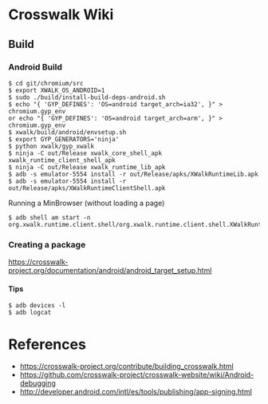 # Crosswalk Wiki

## Build

### Android Build
```
$ cd git/chromium/src
$ export XWALK_OS_ANDROID=1
$ sudo ./build/install-build-deps-android.sh
$ echo "{ 'GYP_DEFINES': 'OS=android target_arch=ia32', }" > chromium.gyp_env
or echo "{ 'GYP_DEFINES': 'OS=android target_arch=arm', }" > chromium.gyp_env
$ xwalk/build/android/envsetup.sh
$ export GYP_GENERATORS='ninja'
$ python xwalk/gyp_xwalk
$ ninja -C out/Release xwalk_core_shell_apk xwalk_runtime_client_shell_apk
$ ninja -C out/Release xwalk_runtime_lib_apk
$ adb -s emulator-5554 install -r out/Release/apks/XWalkRuntimeLib.apk
$ adb -s emulator-5554 install -r out/Release/apks/XWalkRuntimeClientShell.apk

```
Running a MinBrowser (without loading a page)
```
$ adb shell am start -n org.xwalk.runtime.client.shell/org.xwalk.runtime.client.shell.XWalkRuntimeClientShellActivity
```

### Creating a package
https://crosswalk-project.org/documentation/android/android_target_setup.html
#### Tips
```
$ adb devices -l
$ adb logcat
```
# References
* https://crosswalk-project.org/contribute/building_crosswalk.html
* https://github.com/crosswalk-project/crosswalk-website/wiki/Android-debugging
* http://developer.android.com/intl/es/tools/publishing/app-signing.html

